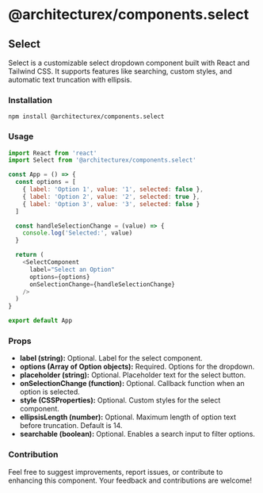 # @architecturex/components.select

## Select

Select is a customizable select dropdown component built with React and Tailwind CSS. It supports features like searching, custom styles, and automatic text truncation with ellipsis.

### Installation

`npm install @architecturex/components.select`

### Usage

```javascript
import React from 'react'
import Select from '@architecturex/components.select'

const App = () => {
  const options = [
    { label: 'Option 1', value: '1', selected: false },
    { label: 'Option 2', value: '2', selected: true },
    { label: 'Option 3', value: '3', selected: false }
  ]

  const handleSelectionChange = (value) => {
    console.log('Selected:', value)
  }

  return (
    <SelectComponent
      label="Select an Option"
      options={options}
      onSelectionChange={handleSelectionChange}
    />
  )
}

export default App
```

### Props

- **label (string):** Optional. Label for the select component.
- **options (Array of Option objects):** Required. Options for the dropdown.
- **placeholder (string):** Optional. Placeholder text for the select button.
- **onSelectionChange (function):** Optional. Callback function when an option is selected.
- **style (CSSProperties):** Optional. Custom styles for the select component.
- **ellipsisLength (number):** Optional. Maximum length of option text before truncation. Default is 14.
- **searchable (boolean):** Optional. Enables a search input to filter options.

### Contribution

Feel free to suggest improvements, report issues, or contribute to enhancing this component. Your feedback and contributions are welcome!
